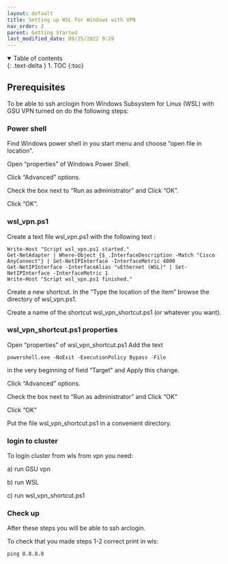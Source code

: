```yaml
---
layout: default
title: Setting up WSL for Windows with VPN
nav_order: 2
parent: Getting Started
last_modified_date: 09/25/2022 9:29
---
```

<details open markdown="block">
  <summary>
    Table of contents
  </summary>
  {: .text-delta }
1. TOC
{:toc}
</details>

## Prerequisites


To be able to ssh arclogin from Windows Subsystem for Linux (WSL) with GSU VPN turned on do the following steps:

### Power shell

Find Windows power shell in you start menu and choose “open file in location”.

Open “properties” of Windows Power Shell.

Click “Advanced” options. 

Check the box next to “Run as administrator” and Click “OK”.

Click “OK”.

### wsl_vpn.ps1 

Create a text file wsl_vpn.ps1 with the following text :

```
Write-Host "Script wsl_vpn.ps1 started."
Get-NetAdapter | Where-Object {$_.InterfaceDescription -Match "Cisco AnyConnect"} | Set-NetIPInterface -InterfaceMetric 4000
Get-NetIPInterface -InterfaceAlias "vEthernet (WSL)" | Set-NetIPInterface -InterfaceMetric 1
Write-Host "Script wsl_vpn.ps1 finished."
``` 
Create a new shortcut.  In the “Type the location of the item” browse the directory of  wsl_vpn.ps1.

Create a name of the shortcut wsl_vpn_shortcut.ps1 (or whatever you want).

### wsl_vpn_shortcut.ps1 properties

Open “properties” of wsl_vpn_shortcut.ps1
Add the text
```
powershell.exe -NoExit -ExecutionPolicy Bypass -File
``` 
in the very beginning of field “Target” and Apply this change.

Click “Advanced” options. 

Check the box next to “Run as administrator” and Click “OK”

Click “OK”

Put the file wsl_vpn_shortcut.ps1 in a convenient directory. 


### login to cluster

To login cluster from wls from vpn you need:

a) run GSU vpn

b) run WSL

с) run wsl_vpn_shortcut.ps1 
 

### Check up
After these steps you will be able to ssh arclogin.
 
To check that you made steps 1-2 correct print in wls:

```
ping 8.8.8.8 
```







